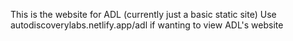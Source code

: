 This is the website for ADL (currently just a basic static site)
Use autodiscoverylabs.netlify.app/adl if wanting to view ADL's website
